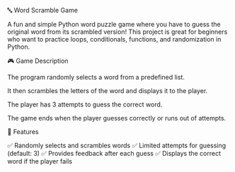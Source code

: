 🔤 Word Scramble Game

A fun and simple Python word puzzle game where you have to guess the original word from its scrambled version! This project is great for beginners who want to practice loops, conditionals, functions, and randomization in Python.


🎮 Game Description

The program randomly selects a word from a predefined list.

It then scrambles the letters of the word and displays it to the player.

The player has 3 attempts to guess the correct word.

The game ends when the player guesses correctly or runs out of attempts.


🧩 Features

✅ Randomly selects and scrambles words
✅ Limited attempts for guessing (default: 3)
✅ Provides feedback after each guess
✅ Displays the correct word if the player fails